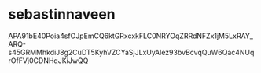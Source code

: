 # sebastinnaveen

APA91bE40Poia4sfOJpEmCQ6ktGRxcxkFLC0NRYOqZRRdNFZx1jM5LxRAY_ARQ-s45GRMMhkdiJ8g2CuDT5KyhVZCYaSjJLxUyAlez93bvBcvqQuW6Qac4NUqrOfFVj0CDNHqJKiJwQQ
